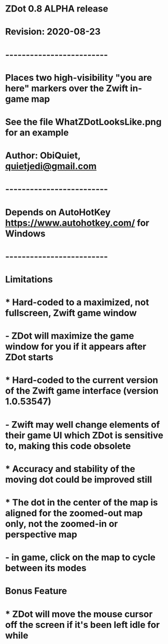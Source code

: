 # ZDot 0.8 ALPHA release
# Revision: 2020-08-23
#
# -------------------------
# Places two high-visibility "you are here" markers over the Zwift in-game map
# See the file WhatZDotLooksLike.png for an example
# Author: ObiQuiet, quietjedi@gmail.com
# -------------------------
# Depends on AutoHotKey https://www.autohotkey.com/ for Windows
#
# -------------------------
# Limitations
# * Hard-coded to a maximized, not fullscreen, Zwift game window
#     - ZDot will maximize the game window for you if it appears after ZDot starts
# * Hard-coded to the current version of the Zwift game interface  (version 1.0.53547)
#     - Zwift may well change elements of their game UI which ZDot is sensitive to, making this code obsolete
# * Accuracy and stability of the moving dot could be improved still
# * The dot in the center of the map is aligned for the zoomed-out map only, not the zoomed-in or perspective map
#     - in game, click on the map to cycle between its modes   
# 
# Bonus Feature
# * ZDot will move the mouse cursor off the screen if it's been left idle for while
#
